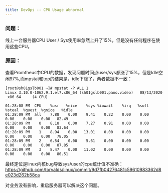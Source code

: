 ```yaml
---
title: DevOps -- CPU Usage abnormal
---
```


### 问题：
线上一台服务器CPU User / Sys使用率忽然上升了15%，但是没有任何程序在使用这些CPU。


### 原因：


查看Promtheus中CPU的数据，发现问题时间点user/sys都涨了15%，但是Idle空闲97%,而mpstat和top的结果是，idle下降了，两者数据不一致：
```
[root@sh01gslb001 ~]# mpstat -P ALL 1
Linux 3.10.0-1062.9.1.el7.x86_64 (sh01gslb001.pano.video)   08/13/2020  _x86_64_    (4 CPU)
 
01:28:08 PM  CPU    %usr   %nice    %sys %iowait    %irq   %soft  %steal  %guest  %gnice   %idle
01:28:09 PM  all    7.88    0.00    9.41    0.22    0.00    0.00    0.00    0.00    0.00   82.49
01:28:09 PM    0    8.18    0.00    7.27    0.91    0.00    0.00    0.00    0.00    0.00   83.64
01:28:09 PM    1    8.94    0.00   13.01    0.00    0.00    0.00    0.00    0.00    0.00   78.05
01:28:09 PM    2    6.54    0.00    5.61    0.00    0.00    0.00    0.00    0.00    0.00   87.85
01:28:09 PM    3    8.47    0.00   11.02    0.00    0.00    0.00    0.00    0.00    0.00   80.51
```

最终定位是linux内核bug导致sys/user的cpu统计值不准确：
https://github.com/torvalds/linux/commit/9d7fb04276481c59610983362d8e023d262b58ca


对业务没有影响，重启服务器可以解决这个问题。
